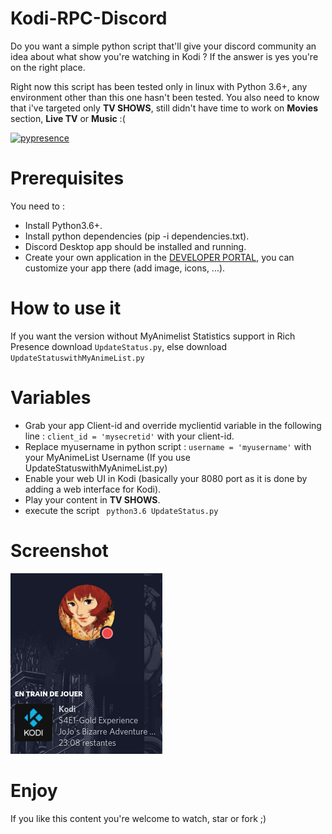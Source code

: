 # Kodi-RPC-Discord

Do you want a simple python script that'll give your discord community an idea about what show you're watching in Kodi ? If the answer is yes you're on the right place.

Right now this script has been tested only in linux with Python 3.6+, any environment other than this one hasn't been tested.
You also need to know that i've targeted only **TV SHOWS**, still didn't have time to work on **Movies** section, **Live TV** or **Music** :( 

[![pypresence](https://img.shields.io/badge/using-pypresence-00bb88.svg?style=for-the-badge&logo=discord&logoWidth=20)](https://github.com/qwertyquerty/pypresence)


# Prerequisites

You need to :
* Install Python3.6+.
* Install python dependencies (pip -i dependencies.txt).
* Discord Desktop app should be installed and running.
* Create your own application in the [DEVELOPER PORTAL](https://discordapp.com/developers/applications/), you can customize your app there (add image, icons, ...).

# How to use it
If you want the version without MyAnimelist Statistics support in Rich Presence download `UpdateStatus.py`, else download `UpdateStatuswithMyAnimeList.py`
# Variables 

* Grab your app Client-id and override myclientid variable in the following line : ```client_id = 'mysecretid'``` with your client-id.
* Replace myusername in python script : `username = 'myusername'` with your MyAnimeList Username (If you use UpdateStatuswithMyAnimeList.py)
* Enable your web UI in Kodi (basically your 8080 port as it is done by adding a web interface for Kodi).
* Play your content in **TV SHOWS**.
* execute the script ```
python3.6 UpdateStatus.py```

# Screenshot

![Alt text](Screenshot-uploaded.png?raw=true "Happy Update !")


# Enjoy

If you like this content you're welcome to watch, star or fork ;)

